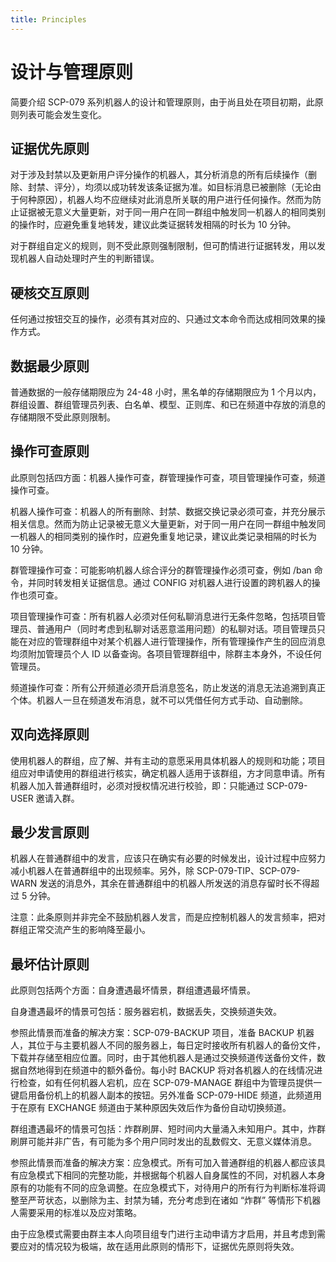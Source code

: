 ```yaml
---
title: Principles
---
```


<link rel="stylesheet" href="/css/chinese.css">

# 设计与管理原则

简要介绍 SCP-079 系列机器人的设计和管理原则，由于尚且处在项目初期，此原则列表可能会发生变化。

## 证据优先原则

对于涉及封禁以及更新用户评分操作的机器人，其分析消息的所有后续操作（删除、封禁、评分），均须以成功转发该条证据为准。如目标消息已被删除（无论由于何种原因），机器人均不应继续对此消息所关联的用户进行任何操作。然而为防止证据被无意义大量更新，对于同一用户在同一群组中触发同一机器人的相同类别的操作时，应避免重复地转发，建议此类证据转发相隔的时长为 10 分钟。

对于群组自定义的规则，则不受此原则强制限制，但可酌情进行证据转发，用以发现机器人自动处理时产生的判断错误。

## 硬核交互原则

任何通过按钮交互的操作，必须有其对应的、只通过文本命令而达成相同效果的操作方式。

## 数据最少原则

普通数据的一般存储期限应为 24-48 小时，黑名单的存储期限应为 1 个月以内，群组设置、群组管理员列表、白名单、模型、正则库、和已在频道中存放的消息的存储期限不受此原则限制。

## 操作可查原则

此原则包括四方面：机器人操作可查，群管理操作可查，项目管理操作可查，频道操作可查。

机器人操作可查：机器人的所有删除、封禁、数据交换记录必须可查，并充分展示相关信息。然而为防止记录被无意义大量更新，对于同一用户在同一群组中触发同一机器人的相同类别的操作时，应避免重复地记录，建议此类记录相隔的时长为 10 分钟。

群管理操作可查：可能影响机器人综合评分的群管理操作必须可查，例如 /ban 命令，并同时转发相关证据信息。通过 CONFIG 对机器人进行设置的跨机器人的操作也须可查。

项目管理操作可查：所有机器人必须对任何私聊消息进行无条件忽略，包括项目管理员、普通用户（同时考虑到私聊对话恶意滥用问题）的私聊对话。项目管理员只能在对应的管理群组中对某个机器人进行管理操作，所有管理操作产生的回应消息均须附加管理员个人 ID 以备查询。各项目管理群组中，除群主本身外，不设任何管理员。

频道操作可查：所有公开频道必须开启消息签名，防止发送的消息无法追溯到真正个体。机器人一旦在频道发布消息，就不可以凭借任何方式手动、自动删除。

## 双向选择原则

使用机器人的群组，应了解、并有主动的意愿采用具体机器人的规则和功能；项目组应对申请使用的群组进行核实，确定机器人适用于该群组，方才同意申请。所有机器人加入普通群组时，必须对授权情况进行校验，即：只能通过 SCP-079-USER 邀请入群。

## 最少发言原则

机器人在普通群组中的发言，应该只在确实有必要的时候发出，设计过程中应努力减小机器人在普通群组中的出现频率。另外，除 SCP-079-TIP、SCP-079-WARN 发送的消息外，其余在普通群组中的机器人所发送的消息存留时长不得超过 5 分钟。

注意：此条原则并非完全不鼓励机器人发言，而是应控制机器人的发言频率，把对群组正常交流产生的影响降至最小。

## 最坏估计原则

此原则包括两个方面：自身遭遇最坏情景，群组遭遇最坏情景。

自身遭遇最坏的情景可包括：服务器宕机，数据丢失，交换频道失效。

参照此情景而准备的解决方案：SCP-079-BACKUP 项目，准备 BACKUP 机器人，其位于与主要机器人不同的服务器上，每日定时接收所有机器人的备份文件，下载并存储至相应位置。同时，由于其他机器人是通过交换频道传送备份文件，数据自然地得到在频道中的额外备份。每小时 BACKUP 将对各机器人的在线情况进行检查，如有任何机器人宕机，应在 SCP-079-MANAGE 群组中为管理员提供一键启用备份机上的机器人副本的按钮。另外准备 SCP-079-HIDE 频道，此频道用于在原有 EXCHANGE 频道由于某种原因失效后作为备份自动切换频道。

群组遭遇最坏的情景可包括：炸群刷屏、短时间内大量涌入未知用户。其中，炸群刷屏可能并非广告，有可能为多个用户同时发出的乱数假文、无意义媒体消息。

参照此情景而准备的解决方案：应急模式。所有可加入普通群组的机器人都应该具有应急模式下相同的完整功能，并根据每个机器人自身属性的不同，对机器人本身原有的功能有不同的应急调整。在应急模式下，对待用户的所有行为判断标准将调整至严苛状态，以删除为主、封禁为辅，充分考虑到在诸如 “炸群” 等情形下机器人需要采用的标准以及应对策略。

由于应急模式需要由群主本人向项目组专门进行主动申请方才启用，并且考虑到需要应对的情况较为极端，故在适用此原则的情形下，证据优先原则将失效。

<audio src="/audio/door/dooropenpage.ogg" autoplay></audio>
